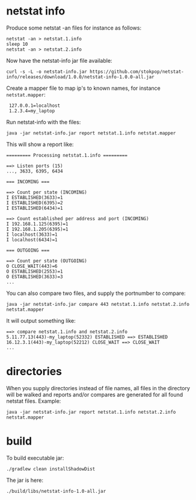 # netstat info

Produce some netstat -an files for instance as follows:

    netstat -an > netstat.1.info
    sleep 10
    netstat -an > netstat.2.info
    
Now have the netstat-info jar file available:

    curl -s -L -o netstat-info.jar https://github.com/stokpop/netstat-info/releases/download/1.0.0/netstat-info-1.0.0-all.jar

Create a mapper file to map ip's to known names, for instance `netstat.mapper`:
 
     127.0.0.1=localhost
     1.2.3.4=my_laptop
         
Run netstat-info with the files:

    java -jar netstat-info.jar report netstat.1.info netstat.mapper
    
This will show a report like:

    ========= Processing netstat.1.info =========
    
    ==> Listen ports (15)
    ..., 3633, 6395, 6434
    
    === INCOMING ===
    
    ==> Count per state (INCOMING)
    I ESTABLISHED(3633)=1
    I ESTABLISHED(6395)=2
    I ESTABLISHED(6434)=1
    
    ==> Count established per address and port (INCOMING)
    I 192.168.1.125(6395)=1
    I 192.168.1.205(6395)=1
    I localhost(3633)=1
    I localhost(6434)=1
    
    === OUTGOING ===
    
    ==> Count per state (OUTGOING)
    O CLOSE_WAIT(443)=6
    O ESTABLISHED(2553)=1
    O ESTABLISHED(3633)=3
    ...
         
You can also compare two files, and supply the portnumber to compare:

    java -jar netstat-info.jar compare 443 netstat.1.info netstat.2.info netstat.mapper
    
It will output something like:

    ==> compare netstat.1.info and netstat.2.info
    5.11.77.13(443)-my_laptop(52332) ESTABLISHED ==> ESTABLISHED
    16.12.3.1(443)-my_laptop(52212) CLOSE_WAIT ==> CLOSE_WAIT
    ...

# directories

When you supply directories instead of file names, all files in the directory will be walked
and reports and/or compares are generated for all found netstat files. Example:

    java -jar netstat-info.jar report netstat.1.info netstat.2.info netstat.mapper
    
# build

To build executable jar:

    ./gradlew clean installShadowDist
    
The jar is here:

    ./build/libs/netstat-info-1.0-all.jar
    
         

